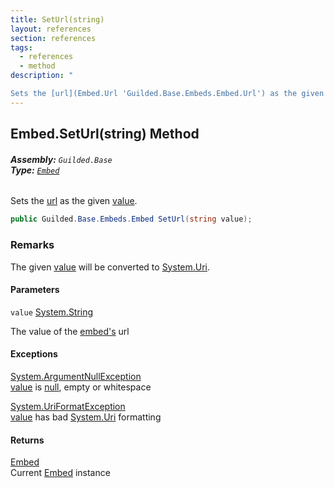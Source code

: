 ```yaml
---
title: SetUrl(string)
layout: references
section: references
tags:
  - references
  - method
description: "

Sets the [url](Embed.Url 'Guilded.Base.Embeds.Embed.Url') as the given [value](Embed.SetUrl(string)#Guilded.Base.Embeds.Embed.SetUrl(string).value 'Guilded.Base.Embeds.Embed.SetUrl(string).value')."
---
```


## Embed.SetUrl(string) Method
###### **Assembly:** `Guilded.Base`<br/>**Type:** [`Embed`](Embed 'Guilded.Base.Embeds.Embed')

Sets the [url](Embed.Url 'Guilded.Base.Embeds.Embed.Url') as the given [value](Embed.SetUrl(string)#Guilded.Base.Embeds.Embed.SetUrl(string).value 'Guilded.Base.Embeds.Embed.SetUrl(string).value').

```csharp
public Guilded.Base.Embeds.Embed SetUrl(string value);
```

### Remarks
  
The given [value](Embed.SetUrl(string)#Guilded.Base.Embeds.Embed.SetUrl(string).value 'Guilded.Base.Embeds.Embed.SetUrl(string).value') will be converted to [System.Uri](https://docs.microsoft.com/en-us/dotnet/api/System.Uri 'System.Uri').
#### Parameters

<a name='Guilded.Base.Embeds.Embed.SetUrl(string).value'></a>

`value` [System.String](https://docs.microsoft.com/en-us/dotnet/api/System.String 'System.String')

The value of the [embed's](Embed 'Guilded.Base.Embeds.Embed') url

#### Exceptions

[System.ArgumentNullException](https://docs.microsoft.com/en-us/dotnet/api/System.ArgumentNullException 'System.ArgumentNullException')  
[value](Embed.SetUrl(string)#Guilded.Base.Embeds.Embed.SetUrl(string).value 'Guilded.Base.Embeds.Embed.SetUrl(string).value') is [null](https://docs.microsoft.com/en-us/dotnet/csharp/language-reference/keywords/null 'https://docs.microsoft.com/en-us/dotnet/csharp/language-reference/keywords/null'), empty or whitespace

[System.UriFormatException](https://docs.microsoft.com/en-us/dotnet/api/System.UriFormatException 'System.UriFormatException')  
[value](Embed.SetUrl(string)#Guilded.Base.Embeds.Embed.SetUrl(string).value 'Guilded.Base.Embeds.Embed.SetUrl(string).value') has bad [System.Uri](https://docs.microsoft.com/en-us/dotnet/api/System.Uri 'System.Uri') formatting

#### Returns
[Embed](Embed 'Guilded.Base.Embeds.Embed')  
Current [Embed](Embed 'Guilded.Base.Embeds.Embed') instance